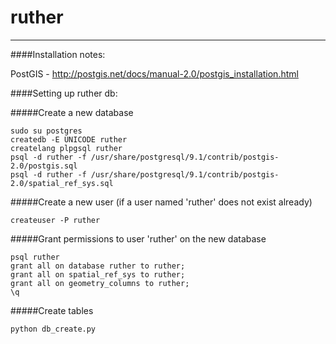 ruther
======
---
####Installation notes:


PostGIS - http://postgis.net/docs/manual-2.0/postgis_installation.html

####Setting up ruther db:

#####Create a new database
```
sudo su postgres  
createdb -E UNICODE ruther  
createlang plpgsql ruther  
psql -d ruther -f /usr/share/postgresql/9.1/contrib/postgis-2.0/postgis.sql  
psql -d ruther -f /usr/share/postgresql/9.1/contrib/postgis-2.0/spatial_ref_sys.sql  
```

#####Create a new user (if a user named 'ruther' does not exist already)
```
createuser -P ruther
```

#####Grant permissions to user 'ruther' on the new database
```
psql ruther  
grant all on database ruther to ruther;  
grant all on spatial_ref_sys to ruther;  
grant all on geometry_columns to ruther;  
\q
```

#####Create tables
```
python db_create.py
```
